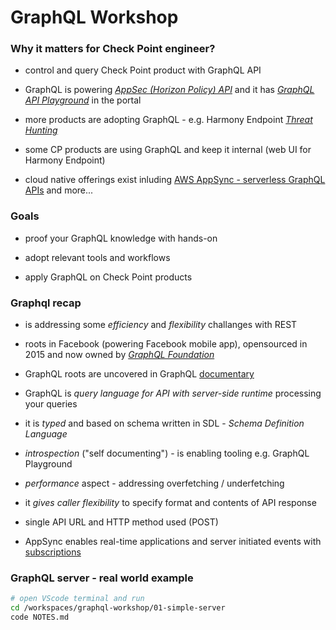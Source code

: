 # GraphQL Workshop

### Why it matters for Check Point engineer?

* control and query Check Point product with GraphQL API

* GraphQL is powering [*AppSec (Horizon Policy) API*](https://appsec-doc.inext.checkpoint.com/references/management-api) and it has [*GraphQL API Playground*](https://portal.checkpoint.com/dashboard/policy#/support/api/) in the portal

* more products are adopting GraphQL - e.g. Harmony Endpoint [*Threat Hunting*](https://sc1.checkpoint.com/documents/latest/ThAPIs/index.html)

* some CP products are using GraphQL and keep it internal (web UI for Harmony Endpoint)

* cloud native offerings exist inluding [AWS AppSync - serverless GraphQL APIs](https://aws.amazon.com/appsync/) and more...


### Goals
* proof your GraphQL knowledge with hands-on

* adopt relevant tools and workflows

* apply GraphQL on Check Point products


### Graphql recap
* is addressing some *efficiency* and *flexibility* challanges with REST

* roots in Facebook (powering Facebook mobile app), opensourced in 2015 and now owned by [*GraphQL Foundation*](https://graphql.org/foundation/)

* GraphQL roots are uncovered in GraphQL [documentary](https://www.youtube.com/watch?v=783ccP__No8)

* GraphQL is *query language for API with server-side runtime* processing your queries

* it is *typed* and based on schema written in SDL - *Schema Definition Language*

* *introspection* ("self documenting") - is enabling tooling e.g. GraphQL Playground

* *performance* aspect - addressing overfetching / underfetching

* it *gives caller flexibility* to specify format and contents of API response

* single API URL and HTTP method used (POST)

* AppSync enables real-time applications and server initiated events with [subscriptions](https://www.apollographql.com/docs/react/data/subscriptions/)

### GraphQL server - real world example

```bash
# open VScode terminal and run
cd /workspaces/graphql-workshop/01-simple-server
code NOTES.md
```